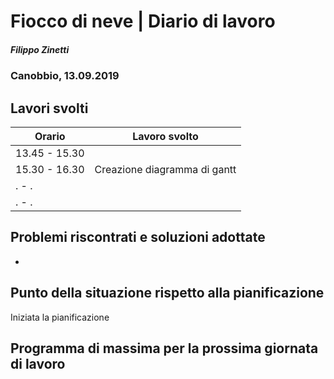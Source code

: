 

# Fiocco di neve | Diario di lavoro
##### Filippo Zinetti
### Canobbio, 13.09.2019

## Lavori svolti


|Orario        |Lavoro svolto                 |
|--------------|------------------------------|
|13.45 - 15.30|  |
|15.30 - 16.30| Creazione diagramma di gantt |
|. - . |  |
|. - . |  |

##  Problemi riscontrati e soluzioni adottate
-
##  Punto della situazione rispetto alla pianificazione
Iniziata la pianificazione
## Programma di massima per la prossima giornata di lavoro
